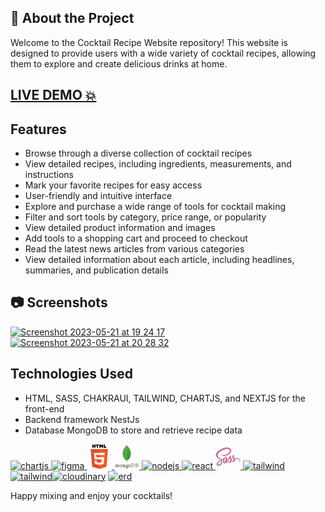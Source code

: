 <h2 align="left">🌟 About the Project</h2>

<p>Welcome to the Cocktail Recipe Website repository! This website is designed to provide users with a wide variety of cocktail recipes, allowing them to explore and create delicious drinks at home. </p>

<h2><p><a href="https://receta-opal.vercel.app/" target="_blank">LIVE DEMO 💥</a></p></h2>



## Features

- Browse through a diverse collection of cocktail recipes
- View detailed recipes, including ingredients, measurements, and instructions
- Mark your favorite recipes for easy access
- User-friendly and intuitive interface
- Explore and purchase a wide range of tools for cocktail making
- Filter and sort tools by category, price range, or popularity
- View detailed product information and images
- Add tools to a shopping cart and proceed to checkout
- Read the latest news articles from various categories
- View detailed information about each article, including headlines, summaries, and publication details

## 📷 Screenshots
<a href="https://receta-opal.vercel.app/" target="_blank" rel="noreferrer"><img width="1440" alt="Screenshot 2023-05-21 at 19 24 17" src="https://github.com/Pinecone-aqua/receta/assets/109960140/c9960700-8e40-44f9-851f-346e37c403c7"></a>
<a href="https://receta-opal.vercel.app/" target="_blank" rel="noreferrer"><img width="1440" alt="Screenshot 2023-05-21 at 20 28 32" src="https://github.com/Pinecone-aqua/receta/assets/109960140/e218f2a7-ec6b-4969-ad22-c53d53a2142e"></a>




## Technologies Used

- HTML, SASS, CHAKRAUI, TAILWIND, CHARTJS, and NEXTJS for the front-end
- Backend framework NestJs
- Database MongoDB to store and retrieve recipe data

<p align="left"> <a href="https://www.chartjs.org" target="_blank" rel="noreferrer"> <img src="https://www.chartjs.org/media/logo-title.svg" alt="chartjs" width="40" height="40"/> </a> <a href="https://www.figma.com/" target="_blank" rel="noreferrer"> <img src="https://www.vectorlogo.zone/logos/figma/figma-icon.svg" alt="figma" width="40" height="40"/> </a> <a href="https://www.w3.org/html/" target="_blank" rel="noreferrer"> <img src="https://raw.githubusercontent.com/devicons/devicon/master/icons/html5/html5-original-wordmark.svg" alt="html5" width="40" height="40"/> </a> <a href="https://www.mongodb.com/" target="_blank" rel="noreferrer"> <img src="https://raw.githubusercontent.com/devicons/devicon/master/icons/mongodb/mongodb-original-wordmark.svg" alt="mongodb" width="40" height="40"/> </a>  <a href="https://nestjs.com/" target="_blank" rel="noreferrer"> <img src="https://www.svgrepo.com/show/354107/nestjs.svg" alt="nodejs" width="40" height="40"/> </a> <a href="https://nextjs.org/" target="_blank" rel="noreferrer"> <img src="https://www.drupal.org/files/project-images/nextjs-icon-dark-background.png" alt="react" width="40" height="40"/> </a> <a href="https://sass-lang.com" target="_blank" rel="noreferrer"> <img src="https://raw.githubusercontent.com/devicons/devicon/master/icons/sass/sass-original.svg" alt="sass" width="40" height="40"/> </a> <a href="https://tailwindcss.com/" target="_blank" rel="noreferrer"> <img src="https://www.vectorlogo.zone/logos/tailwindcss/tailwindcss-icon.svg" alt="tailwind" width="40" height="40"/> </a><a href="https://chakra-ui.com/"><img src="https://pbs.twimg.com/profile_images/1244925541448286208/rzylUjaf_400x400.jpg" alt="tailwind" width="40" height="40"/></a><a href="https://cloudinary.com/" target="_blank" rel="noreferrer"><img src="https://www.svgrepo.com/show/353566/cloudinary.svg" alt="cloudinary" width="40" height="40"/></a> <a href="https://www.lucidchart.com/pages/er-diagrams" target="_blank" rel="noreferrer"><img src="https://store-images.s-microsoft.com/image/apps.21470.0d68eb0c-3794-4e04-bc3c-5ba740505a6b.aab178a6-9723-4bed-928b-5960ab04b7c1.cf9efa9f-8b1b-4da5-8ff5-557856986e2f.png" alt="erd" width="40" height="40"/></a></p>


Happy mixing and enjoy your cocktails!
